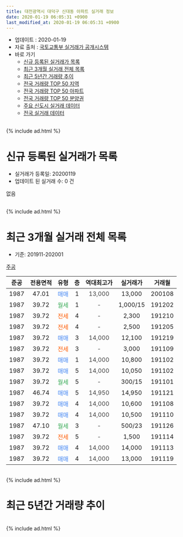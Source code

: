 ```yaml
---
title: 대전광역시 대덕구 신대동 아파트 실거래 정보
date: 2020-01-19 06:05:31 +0900
last_modified_at: 2020-01-19 06:05:31 +0900
---
```


* 업데이트 : 2020-01-19
* 자료 출처 : [국토교통부 실거래가 공개시스템](http://rt.molit.go.kr)
* 바로 가기
    * [신규 등록된 실거래가 목록](#신규-등록된-실거래가-목록)
    * [최근 3개월 실거래 전체 목록](#최근-3개월-실거래-전체-목록)
    * [최근 5년간 거래량 추이](#최근-5년간-거래량-추이)
    * [전국 거래량 TOP 50 지역](https://apt-info.github.io/apt-trade-info/최근-3개월-전국에서-가장-거래가-많이-발생한-지역)
    * [전국 거래량 TOP 50 아파트](https://apt-info.github.io/apt-trade-info/최근-3개월-전국에서-가장-거래가-많이-발생한-아파트)
    * [전국 거래량 TOP 50 분양권](https://apt-info.github.io/apt-trade-info/최근-3개월-전국에서-가장-거래가-많이-발생한-분양권)
    * [주요 신도시 실거래 데이터](https://apt-info.github.io/apt-trade-info/주요-신도시)
    * [전국 실거래 데이터](https://apt-info.github.io/apt-trade-info/전국)
<br>
{% include ad.html %}
<br>

# 신규 등록된 실거래가 목록
* 실거래가 등록일: 20200119
* 업데이트 된 실거래 수: 0 건

없음

<br>
{% include ad.html %}
<br>

# 최근 3개월 실거래 전체 목록
* 기준: 201911-202001


[주공](https://search.naver.com/search.naver?query=%EB%8C%80%EC%A0%84%EA%B4%91%EC%97%AD%EC%8B%9C+%EB%8C%80%EB%8D%95%EA%B5%AC+%EC%8B%A0%EB%8C%80%EB%8F%99+%EC%A3%BC%EA%B3%B5)

|준공|전용면적|유형|층|역대최고가|실거래가|거래월|
|:---:|:---:|:---:|:---:|:---:|:---:|:---:|
|1987|47.01|<span style="color:#4285f3">매매</span>|1|<span style="color:#444444">13,000</span>|13,000|200108|
|1987|39.72|<span style="color:#34a853">월세</span>|1|<span style="color:#444444">-</span>|1,000/15|191202|
|1987|39.72|<span style="color:#ff5a00">전세</span>|4|<span style="color:#444444">-</span>|2,300|191210|
|1987|39.72|<span style="color:#ff5a00">전세</span>|4|<span style="color:#444444">-</span>|2,500|191205|
|1987|39.72|<span style="color:#4285f3">매매</span>|3|<span style="color:#444444">14,000</span>|12,100|191219|
|1987|39.72|<span style="color:#ff5a00">전세</span>|3|<span style="color:#444444">-</span>|3,000|191109|
|1987|39.72|<span style="color:#4285f3">매매</span>|1|<span style="color:#444444">14,000</span>|10,800|191102|
|1987|39.72|<span style="color:#4285f3">매매</span>|5|<span style="color:#444444">14,000</span>|10,050|191102|
|1987|39.72|<span style="color:#34a853">월세</span>|5|<span style="color:#444444">-</span>|300/15|191101|
|1987|46.74|<span style="color:#4285f3">매매</span>|5|<span style="color:#444444">14,950</span>|14,950|191121|
|1987|39.72|<span style="color:#4285f3">매매</span>|4|<span style="color:#444444">14,000</span>|10,600|191108|
|1987|39.72|<span style="color:#4285f3">매매</span>|4|<span style="color:#444444">14,000</span>|10,500|191110|
|1987|47.10|<span style="color:#34a853">월세</span>|3|<span style="color:#444444">-</span>|500/23|191126|
|1987|39.72|<span style="color:#ff5a00">전세</span>|5|<span style="color:#444444">-</span>|1,500|191114|
|1987|39.72|<span style="color:#4285f3">매매</span>|4|<span style="color:#444444">14,000</span>|14,000|191113|
|1987|39.72|<span style="color:#4285f3">매매</span>|4|<span style="color:#444444">14,000</span>|13,000|191119|


<br>
{% include ad.html %}
<br>

# 최근 5년간 거래량 추이


<div style="width:100%;">
    <canvas id="deal_progress" height="200"></canvas>
</div>

<script>
new Chart(document.getElementById("deal_progress"), {
    type: 'line',
    data: {
        labels: ['201501','201502','201503','201504','201505','201506','201507','201508','201509','201510','201511','201512','201601','201602','201603','201604','201605','201606','201607','201608','201609','201610','201611','201612','201701','201702','201703','201704','201705','201706','201707','201708','201709','201710','201711','201712','201801','201802','201803','201804','201805','201806','201807','201808','201809','201810','201811','201812','201901','201902','201903','201904','201905','201906','201907','201908','201909','201910','201911','201912','202001'],
        datasets: [{
            label: '매매',
            pointRadius: 1,
            data: [4, 3, 4, 3, 7, 0, 7, 1, 3, 1, 1, 3, 3, 3, 2, 3, 2, 0, 4, 7, 1, 3, 5, 4, 1, 2, 3, 4, 4, 5, 3, 2, 4, 6, 2, 2, 1, 2, 7, 2, 3, 1, 0, 4, 3, 2, 4, 7, 5, 14, 4, 3, 13, 4, 2, 4, 10, 10, 7, 1, 1],
            borderColor: "rgba(255, 201, 14, 1)",
            backgroundColor: "rgba(255, 201, 14, 0.5)",
            fill: false,
            lineTension: 0
        },{
            label: '전월세',
            pointRadius: 1,
            data: [7, 2, 4, 1, 3, 2, 1, 5, 5, 1, 0, 3, 1, 7, 2, 1, 1, 1, 2, 1, 3, 3, 2, 4, 2, 3, 0, 2, 2, 4, 2, 3, 2, 1, 2, 2, 1, 7, 1, 4, 2, 2, 1, 1, 2, 2, 2, 3, 3, 3, 3, 7, 2, 0, 1, 2, 0, 1, 4, 3, 0],
            borderColor: "rgba(0, 141, 185, 1)",
            backgroundColor: "rgba(0, 141, 185, 0.5)",
            fill: false,
            lineTension: 0
        }
        ]
    },
    options: {
        responsive: true,
        title: {
            display: false
        },
        tooltips: {
            mode: 'index',
            intersect: false
        },
        hover: {
            mode: 'nearest',
            intersect: true
        },
        scales: {
            xAxes: [{
                display: true,
                scaleLabel: {
                    display: true,
                    labelString: '년/월'
                }
            }],
            yAxes: [{
                display: true,
                ticks: {
                    suggestedMin: 0,
                },
                scaleLabel: {
                    display: true,
                    labelString: '실거래 수'
                }
            }]
        }
    }
});

</script>


<br>
{% include ad.html %}
<br>


